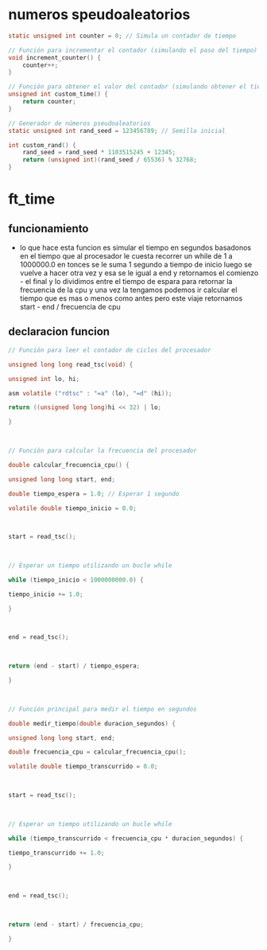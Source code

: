 
# numeros speudoaleatorios
```C
static unsigned int counter = 0; // Simula un contador de tiempo

// Función para incrementar el contador (simulando el paso del tiempo)
void increment_counter() {
    counter++;
}

// Función para obtener el valor del contador (simulando obtener el tiempo actual)
unsigned int custom_time() {
    return counter;
}

// Generador de números pseudoaleatorios
static unsigned int rand_seed = 123456789; // Semilla inicial

int custom_rand() {
    rand_seed = rand_seed * 1103515245 + 12345;
    return (unsigned int)(rand_seed / 65536) % 32768;
}
```



# ft_time
## funcionamiento
- lo que hace esta funcion es simular el tiempo en segundos basadonos en el tiempo que al procesador le cuesta recorrer un while de 1 a 1000000.0 en tonces se le suma 1 segundo a tiempo de inicio  luego se vuelve a hacer otra vez y esa se le igual a end y retornamos el comienzo - el final y lo dividimos entre el tiempo de espara para retornar la frecuencia de la cpu  y una vez la tengamos podemos ir calcular el tiempo que es mas o menos como antes pero este viaje retornamos start - end / frecuencia de cpu

## declaracion funcion
```C
// Función para leer el contador de ciclos del procesador

unsigned long long read_tsc(void) {

unsigned int lo, hi;

asm volatile ("rdtsc" : "=a" (lo), "=d" (hi));

return ((unsigned long long)hi << 32) | lo;

}

  

// Función para calcular la frecuencia del procesador

double calcular_frecuencia_cpu() {

unsigned long long start, end;

double tiempo_espera = 1.0; // Esperar 1 segundo

volatile double tiempo_inicio = 0.0;

  

start = read_tsc();

  

// Esperar un tiempo utilizando un bucle while

while (tiempo_inicio < 1000000000.0) {

tiempo_inicio += 1.0;

}

  

end = read_tsc();

  

return (end - start) / tiempo_espera;

}

  

// Función principal para medir el tiempo en segundos

double medir_tiempo(double duracion_segundos) {

unsigned long long start, end;

double frecuencia_cpu = calcular_frecuencia_cpu();

volatile double tiempo_transcurrido = 0.0;

  

start = read_tsc();

  

// Esperar un tiempo utilizando un bucle while

while (tiempo_transcurrido < frecuencia_cpu * duracion_segundos) {

tiempo_transcurrido += 1.0;

}

  

end = read_tsc();

  

return (end - start) / frecuencia_cpu;

}
```
